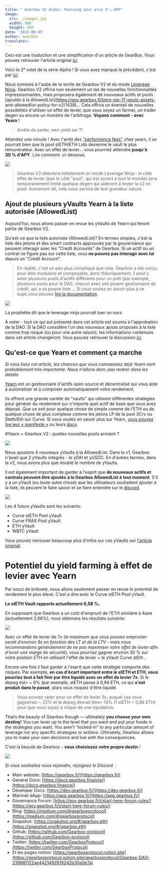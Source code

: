 ```yaml
---
title: " Gearbox V2 Alpha: Yearning pour plus d'… APY"
image:
  src: ./image1.jpg
  width: 900
  height: 450
date: '2022-09-05'
author: Gearbox
translator:
---
```


Ceci est une traduction et une simplification d'un article de GearBox. Vous pouvez retrouver l'article original [ici](https://medium.com/gearbox-protocol/gearbox-v2-allowedlist-alpha-yearning-for-more-apy-c6c6f87427f4).

Voici le 2ᵉ volet de la série _Alpha_ ! Si vous avez manqué le précédent, c'est par [ici](https://medium.com/gearbox-protocol/gearbox-v2-allowedlist-alpha-the-frax-of-life-frax-teaser-fe99e6536532).

Nous sommes à l'aube de la sortie de Gearbox V2 et du mode [Leverage Ninja](https://medium.com/gearbox-protocol/leverage-ninja-gearbox-early-v2-access-a-leverage-user-teaser-8939e7eab30d). Gearbox V2 offrira non seulement un tas de nouvelles fonctionnalités impressionnantes, mais proposera également de nouveaux actifs et pools [ajoutés à la AllowedList](https://gov.gearbox.fi/t/pre-gip-17-pools-assets- and-allowedlist-policy-for-v2/1438)… Cela offrira un éventail de nouvelles possibilités d'utiliser un effet de levier, que vous soyez un farmer, un trader degen ou encore un monstre de l'arbitrage. **Voyons comment - avec Yearn** !

> Arrête de parler, wen yield ser ?!

Attendez une minute ! Avec l'arrêt des ["performence fees"](https://twitter.com/iearnfinance/status/1565217164122103809) chez yearn, il se pourrait bien que la pool stETH/ETH Lido devienne le vault le plus rémunérateur. Avec un effet de levier… vous pourriez atteindre **jusqu'à 30 % d'APY**. Lire _comment._ ci-dessous.

![](image1.jpg?w=900&h=450)


> Gearbox V2 débutera initialement en mode Leverage Ninja : le côté effet de levier (pas le côté "pool", qui est ouvert à tout le monde) sera temporairement limité quelque degen qui aideront à tester la v2 en prod. Autrement dit, cela nous servira de test grandeur nature.

## Ajout de plusieurs yVaults Yearn à la liste autorisée (AllowedList)


Aujourd'hui, nous allons passer en revue les yVaults de Yearn qui feront partie de Gearbox V2.

Qu'est-ce que la liste autorisée (AllowedList)? En termes simples, c'est la liste des jetons et des smart contracts approuvés par la gouvernance qui peuvent interagir avec les "Credit Accounts" de Gearbox. Si un actif ou un contrat ne figure pas sur cette liste, vous **ne pouvez pas interagir avec lui** depuis un "Credit Account".

> En réalité, c'est un peu plus compliqué que cela. Gearbox a été conçu pour être modulaire et composable, donc théoriquement, il peut y avoir plusieurs pools d'actifs différents pour un prêt (par exemple, plusieurs pools pour le DAI), chacun avec son propre gestionnaire de crédit, qui a sa propre liste … Si vous voulez en savoir plus à ce sujet,vous pouvez [lire la documentation](https://docs.gearbox.finance/overview/credit-account/allowedlist-policy).

![](image2.jpg?w=900&h=449)

La prophétie dit que le leverage ninja pourrait tuer un ours

À noter - tout ce qui est présenté dans cet article est soumis à l'approbation de la DAO. Si la DAO considère l'un des nouveaux ajouts proposés à la liste comme trop risqué (ou pour une autre raison), les informations contenues dans cet article changeront. Vous pouvez retrouver la discussion [ici](https://gov.gearbox.fi/t/v2-discussion-pools-assets-and-allowedlist-policy-for-v2/1438).


## Qu'est-ce que Yearn et comment ça marche

_Si vous lisez cet article, les chances que vous connaissiez déjà Yearn sont probablement très importante. Nous n'allons donc pas rentrer dans les détails_

[Yearn](https://yearn.finance/vaults) est un gestionnaire d'actifs open source et décentralisé qui vous aide à automatiser et à composer automatiquement votre rendement.

Ils offrent une grande variété de "vaults" qui utilisent différentes stratégies pour générer du rendement sur n'importe quel actif de base que vous avez déposé. Que ce soit pour quelque chose de simple comme de l'ETH ou de quelque chose de plus complexe comme les jetons LP de la pool 3Crv ou Steth/Eth sur Curve. Si vous voulez en savoir plus sur Yearn, [vous pouvez lire leur « manifeste »](https://thebluepill.eth.limo/) ou leurs [docs](https://docs.yearn.finance/).

#Yearn + Gearbox V2 : quelles nouvelles pools arrivent ?

![](image11.jpg?w=900&h=450)

Nous ajoutons 4 nouveaux yVaults à la AllowedList. Dans la v1, Gearbox n'avait que 2 yVaults intégrés - le yDAI et yUSDC. En d'autres termes, dans la v2, nous avons plus que doublé le nombre de yVaults.

Il est également important de garder à l'esprit que **de nouveaux actifs et contrats peuvent être ajoutés à la Gearbox AllowedList à tout moment**. S'il y a un yVault (ou toute autre chose) que les utilisateurs souhaitent ajouter à la liste, ils peuvent le faire savoir et se faire entendre sur le [discord](https://t.co/kueBdSelhA).


![](image3.jpg?w=900&h=532)


Les 4 futurs yVaults sont les suivants:
- Curve stETH Pool yVault
- Curve FRAX Pool yVault
- ETH yVault
- WBTC yVault

Vous pouvez retrouver beaucoup plus d'infos sur ces yVaults sur [l'article original](https://medium.com/gearbox-protocol/gearbox-v2-allowedlist-alpha-yearning-for-more-apy-c6c6f87427f4).


# Potentiel du yield farming à effet de levier avec Yearn

Par souci de brièveté, nous allons seulement passer en revue le potentiel de rendement le plus élevé. C'est a dire avec le Curve stETH Pool yVault.

**Le stETH Vault rapporte actuellement 6,58 %.**

En supposant que Gearbox a un coût d'emprunt de l'ETH similaire à Aave (actuellement 2,68%), nous obtenons les résultats suivants:

![](image5.jpg?w=900&h=658)

Avec un effet de levier de 7x (_le maximum que vous pouvez emprunter serait d'environ 9x en fonction des LT et de la LTV - mais nous recommandons généralement de ne pas maximiser votre effet de levier afin d'avoir une marge de sécurité_), vous pourriez gagner environ 30 % sur votre position ETH en utilisant l'effet de levier + le yVault Curve stEth .

Encore une fois  il faut garder à l'esprit que cette stratégie comporte des risques. Par exemple, **en cas d'écart important entre le stETH et ETH, vous pourriez tout à fait finir par être liquidé avec un effet de levier 7x**. Si le depeg est> ~ 6% (par exemple, stETH passe à 0,94 ETH, ce qui **s'est produit dans le passé**, alors vous risquez d'être liquidé.

> Vous pouvez opter pour un effet de levier 5x, auquel cas vous gagneriez ~ 22% et le depeg devrait être> 14% (1 stETH = 0,86 ETH) pour que vous soyez à risque de une liquidation.

That’s the beauty of Gearbox though — ultimately  **you choose your own destiny**! You can lever up to the level that you want and put your funds in the strategies you want. You aren’t “locked-in” to any particular amount of leverage nor any specific strategies or actions. Ultimately, Gearbox allows you to make your own decisions and live with the consequences.

C'est la beauté de Gearbox -  **vous choisissez votre propre destin** !

![](image10.jpg?w=900&h=450)

_Si vous souhaitez nous rejoindre, rejoignez le Discord. :_

-   Main website:  [https://gearbox.fi/](https://gearbox.fi/)
-   General Docs:  [https://docs.gearbox.finance/](https://docs.gearbox.finance/)
-   Developer Docs:  [https://dev.gearbox.fi/](https://dev.gearbox.fi/)
-   Mainnet dApp:  [https://app.gearbox.fi/](https://app.gearbox.fi/)
-   Governance Forum:  [https://gov.gearbox.fi/t/start-here-forum-rules/](https://gov.gearbox.fi/t/start-here-forum-rules/)
-   Blog:  [https://medium.com/@gearboxprotocol](https://medium.com/@gearboxprotocol)
-   Snapshot:  [https://snapshot.org/#/gearbox.eth](https://snapshot.org/#/gearbox.eth)
-   Github:  [https://github.com/Gearbox-protocol](https://github.com/Gearbox-protocol)
-   Twitter:  [https://twitter.com/GearboxProtocol](https://twitter.com/GearboxProtocol)
-   Et les pages notion: [https://gearboxprotocol.notion.site](https://gearboxprotocol.notion.site/gearboxprotocol/Gearbox-DAO-23966f122ae4421492819242b30a0e7a)

